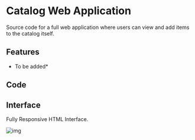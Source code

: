 # Catalog Web Application

Source code for a full web application where users can view and add items to the catalog itself.

## Features

- To be added*

## Code


## Interface

Fully Responsive HTML Interface. 


![img]()

